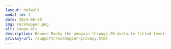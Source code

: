 ```yaml
---
layout: default
modal-id: 1
date: 2024-08-20
img: rockhopper.png
alt: image-alt
description: Bounce Rocky the penguin through 20 obstacle filled levels, finding the fastest route possible. An infuriating test of memory & dexterity.
privacy-url: /support/rockhopper-privacy.html
---
```

